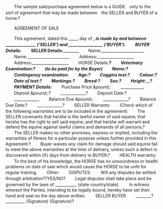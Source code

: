 
 


　　The sample sale/purchase agreement below is a GUIDE　only to the sort of agreement that may be made between　the SELLER and BUYER of a horse.?


　　AGREEMENT OF SALE


　　This agreement, dated this _____ day of ________, _________is made by and between _______________ ('SELLER') and _________________ ('BUYER').
　　BUYER Details:_____________ 
　　SELLER Details:____________
　　Name:______________________ 
　　Name:______________________ 
　　Address:___________________ 
　　Address:___________________ 
　　HORSE Details:_____________?
　　Veterinary Examination:____?
　　(to be paid for by the Buyer)
　　Name:______________________?
　　Contingency examination:___ 
　　Age:_______________________?
　　Coggins test:______________?
　　Colour:____________________?
　　Date of test:______________?
　　Markings:__________________?
　　Breed:_____________________?
　　Sex:_______________________?
　　Height:____________________?
　　PAYMENT Details:___________ 
　　Purchase Price &amp;pound;:
　　____________
　　Deposit &amp;pound;:?
　　_____________?
　　Deposit Date:?
　　_____________
　　Balance Due &amp;pound;:
　　_____________?
　　Balance Due Date:?
　　_____________?
　　SELLER Warrants: 
　　(Check which of the following warranties are to be included in the agreement) 
　　The SELLER covenants that he/she is the lawful owner of said equine; that he/she has the right to sell said equine; and that he/she will warrant and defend the equine against lawful claims and demands of all persons.?
　　The SELLER makes no other promises, express or implied, including the warranties of fitness for a particular purpose unless further provided in this Agreement.?
　　Buyer waives any claim for damage should said equine fail to meet the above warranties at the time of delivery, unless such a defect is discovered within (X) days from delivery to BUYER.?
　　HEALTH warranty: 
　　To the best of his knowledge, the HORSE has no unsoundness or health problems on date of sale which would cause the HORSE to be unfit for regular training. 
　　Other:
　　DISPUTES: 
　　Will any disputes be settled through arbitration??YES/NO?
　　Legal disputes shall take place and be governed by the laws of ___________ (state country/state). 
　　In witness whereof the Parties, intending to be legally bound, hereby have set their hand and seal on the day above written.
　　SELLER     BUYER
　　________? __________
       (Signature)   (Signature)?


 
 


 

 
 
 
 
 
  


  
 

  


  


  
 
 
 
 

